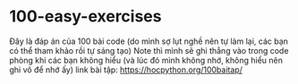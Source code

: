 # 100-easy-exercises
Đây là đáp án của 100 bài code (do mình sợ lụt nghề nên tự làm lại, các bạn có thể tham khảo rồi tự sáng tạo)
Note thì mình sẽ ghi thẳng vào trong code phòng khi các bạn không hiểu (và lúc đó mình không nhớ, không hiểu nên ghi vô để nhớ ấy)
link bài tập: https://hocpython.org/100baitap/
